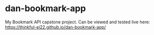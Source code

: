 # dan-bookmark-app

My Bookmark API capstone project. Can be viewed and tested live here: https://thinkful-ei22.github.io/dan-bookmark-app/
